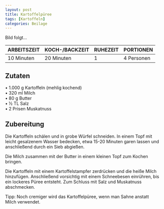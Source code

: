 ```yaml
---
layout: post
title: Kartoffelpüree
tags: [Kartoffeln]
categories: Beilage
---
```



Bild folgt...

| ARBEITSZEIT | KOCH-/BACKZEIT | RUHEZEIT | PORTIONEN |
|--------------|--------------|--------------|--------------|
| 10 Minuten | 20 Minuten | 1 | 4 Personen |


## Zutaten
• 1.000 g Kartoffeln (mehlig kochend)  
• 320 ml Milch  
• 80 g Butter  
• ½ TL Salz  
• 2 Prisen Muskatnuss  


## Zubereitung
Die Kartoffeln schälen und in grobe Würfel schneiden. 
In einem Topf mit leicht gesalzenem Wasser bedecken, etwa 15-20 Minuten garen lassen und anschließend durch ein Sieb abgießen. 

Die Milch zusammen mit der Butter in einem kleinen Topf zum Kochen bringen.

Die Kartoffeln mit einem Kartoffelstampfer zerdrücken und die heiße Milch hinzufügen. 
Anschließend vorsichtig mit einem Schneebesen einrühren, bis ein lockeres Püree entsteht. 
Zum Schluss mit Salz und Muskatnuss abschmecken.

Tipp: Noch cremiger wird das Kartoffelpüree, wenn man Sahne anstatt Milch verwendet.
